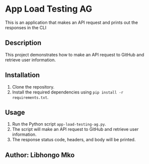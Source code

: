 
# App Load Testing AG

This is an application that makes an API request and prints out the responses in the CLI

## Description

This project demonstrates how to make an API request to GitHub and retrieve user information.

## Installation

1. Clone the repository.
2. Install the required dependencies using `pip install -r requirements.txt`.

## Usage

1. Run the Python script `app-load-testing-ag.py`.
2. The script will make an API request to GitHub and retrieve user information.
3. The response status code, headers, and body will be printed.

## Author: Libhongo Mko
